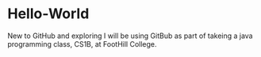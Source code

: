 # Hello-World
New to GitHub and exploring
I will be using GitBub as part of takeing a java programming class, CS1B, at FootHill College.
